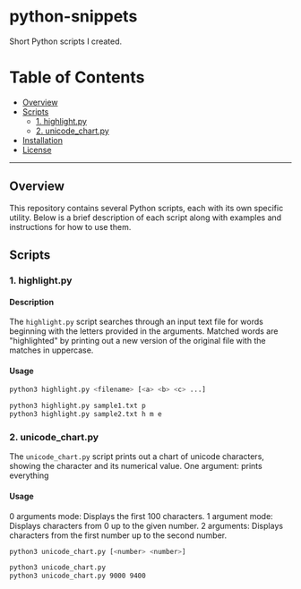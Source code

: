 # python-snippets
Short Python scripts I created.


# Table of Contents

- [Overview](#overview)
- [Scripts](#scripts)
  - [1. highlight.py](#highlight.py)
  - [2. unicode_chart.py](#unicode_chart.py)
- [Installation](#installation)
- [License](#license)

---

## Overview

This repository contains several Python scripts, each with its own specific utility. Below is a brief description of each script along with examples and instructions for how to use them.

## Scripts

### 1. highlight.py

#### Description

The `highlight.py` script searches through an input text file for words beginning with the letters provided in the arguments. Matched words are "highlighted" by printing out a new version of the original file with the matches in uppercase.

#### Usage

```bash
python3 highlight.py <filename> [<a> <b> <c> ...]
```

```bash
python3 highlight.py sample1.txt p 
python3 highlight.py sample2.txt h m e
```



### 2. unicode_chart.py

The `unicode_chart.py` script prints out a chart of unicode characters, showing the character and its numerical value. One argument: prints everything

#### Usage

0 arguments mode: Displays the first 100 characters.
1 argument mode: Displays characters from 0 up to the given number.
2 arguments: Displays characters from the first number up to the second number.

```bash
python3 unicode_chart.py [<number> <number>]
```

```bash
python3 unicode_chart.py
python3 unicode_chart.py 9000 9400
```
